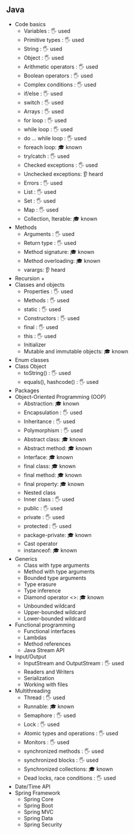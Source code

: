 ## Java

- Code basics
  - Variables \: 🖐️ used
  - Primitive types \: 🖐️ used
  - String \: 🖐️ used
  - Object \: 🖐️ used
  - Arithmetic operators \: 🖐️ used
  - Boolean operators \: 🖐️ used
  - Complex conditions \: 🖐️ used
  - if/else \: 🖐️ used
  - switch \: 🖐️ used
  - Arrays \: 🖐️ used
  - for loop \: 🖐️ used
  - while loop \: 🖐️ used
  - do ... while loop \: 🖐️ used
  - foreach loop: 🎓 known
  - try/catch \: 🖐️ used
  - Checked exceptions \: 🖐️ used
  - Unchecked exceptions: 👂 heard
  - Errors \: 🖐️ used
  - List \: 🖐️ used
  - Set \: 🖐️ used
  - Map \: 🖐️ used
  - Collection, Iterable: 🎓 known
- Methods
  - Arguments \: 🖐️ used
  - Return type \: 🖐️ used
  - Method signature: 🎓 known
  - Method overloading: 🎓 known
  - varargs: 👂 heard
- Recursion +
- Classes and objects
  - Properties \: 🖐️ used
  - Methods \: 🖐️ used
  - static \: 🖐️ used
  - Constructors \: 🖐️ used
  - final \: 🖐️ used
  - this \: 🖐️ used
  - Initializer
  - Mutable and immutable objects: 🎓 known
- Enum classes
- Class Object
  - toString() \: 🖐️ used
  - equals(), hashcode() \: 🖐️ used
- Packages
- Object-Oriented Programming (OOP)
  - Abstraction: 🎓 known
  - Encapsulation \: 🖐️ used
  - Inheritance \: 🖐️ used
  - Polymorphism \: 🖐️ used
  - Abstract class: 🎓 known
  - Abstract method: 🎓 known
  - Interface: 🎓 known
  - final class: 🎓 known
  - final method: 🎓 known
  - final property: 🎓 known
  - Nested class
  - Inner class \: 🖐️ used
  - public \: 🖐️ used
  - private \: 🖐️ used
  - protected \: 🖐️ used
  - package-private: 🎓 known
  - Cast operator
  - instanceof: 🎓 known
- Generics
  - Class with type arguments
  - Method with type arguments
  - Bounded type arguments
  - Type erasure
  - Type inference
  - Diamond operator <>: 🎓 known
  - Unbounded wildcard
  - Upper-bounded wildcard
  - Lower-bounded wildcard
- Functional programming
  - Functional interfaces
  - Lambdas
  - Method references
  - Java Stream API
- Input/Output
  - InputStream and OutputStream \: 🖐️ used
  - Readers and Writers
  - Serialization
  - Working with files
- Multithreading
  - Thread \: 🖐️ used
  - Runnable: 🎓 known
  - Semaphore \: 🖐️ used
  - Lock \: 🖐️ used
  - Atomic types and operations \: 🖐️ used
  - Monitors \: 🖐️ used
  - synchronized methods \: 🖐️ used
  - synchronized blocks \: 🖐️ used
  - Synchronized collections: 🎓 known
  - Dead locks, race conditions \: 🖐️ used
- Date/Time API
- Spring Framework
  - Spring Core
  - Spring Boot
  - Spring MVC
  - Spring Data
  - Spring Security
